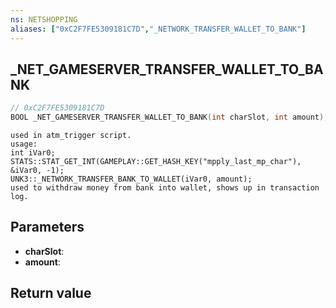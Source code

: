 ```yaml
---
ns: NETSHOPPING
aliases: ["0xC2F7FE5309181C7D","_NETWORK_TRANSFER_WALLET_TO_BANK"]
---
```

## _NET_GAMESERVER_TRANSFER_WALLET_TO_BANK

```c
// 0xC2F7FE5309181C7D
BOOL _NET_GAMESERVER_TRANSFER_WALLET_TO_BANK(int charSlot, int amount);
```

```
used in atm_trigger script.  
usage:  
int iVar0; STATS::STAT_GET_INT(GAMEPLAY::GET_HASH_KEY("mpply_last_mp_char"), &iVar0, -1);  
UNK3::_NETWORK_TRANSFER_BANK_TO_WALLET(iVar0, amount);  
used to withdraw money from bank into wallet, shows up in transaction log.  
```

## Parameters
* **charSlot**: 
* **amount**: 

## Return value

